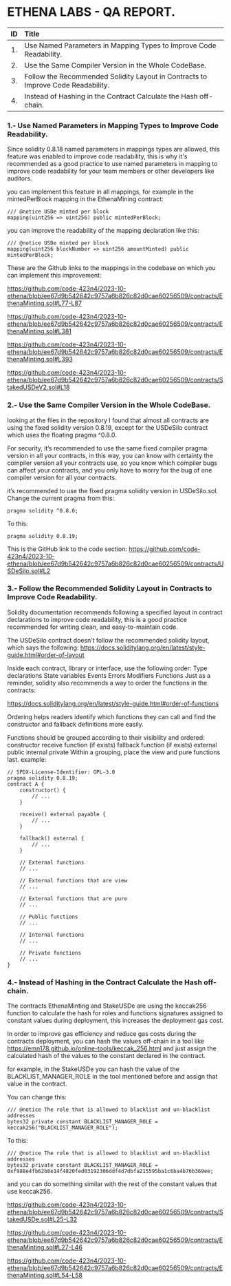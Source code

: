 # ETHENA LABS  - QA REPORT.

| ID    |   Title    |
|:---:  |:---          |
| 1.  | Use Named Parameters in Mapping Types to Improve Code Readability. |
| 2.  | Use the Same Compiler Version in the Whole CodeBase.  |
| 3.  | Follow the Recommended Solidity Layout in Contracts to Improve Code Readability.  |
| 4.  | Instead of Hashing in the Contract Calculate the Hash off-chain. |



### 1.- Use Named Parameters in Mapping Types to Improve Code Readability.

Since solidity 0.8.18 named parameters in mappings types are allowed, this feature was enabled to improve code readability, this is why it's recommended as a good practice to use named parameters in mapping to improve code readability for your team members or other developers like auditors.

you can implement this feature in all mappings, for example in the mintedPerBlock mapping in the EthenaMining contract:
```solidity
/// @notice USDe minted per block
mapping(uint256 => uint256) public mintedPerBlock;
```
you can improve the readability of the mapping declaration like this:
```solidity
/// @notice USDe minted per block
mapping(uint256 blockNumber => uint256 amountMinted) public mintedPerBlock;
```
These are the Github links to the mappings in the codebase on which you can implement this improvement:

https://github.com/code-423n4/2023-10-ethena/blob/ee67d9b542642c9757a6b826c82d0cae60256509/contracts/EthenaMinting.sol#L77-L87

https://github.com/code-423n4/2023-10-ethena/blob/ee67d9b542642c9757a6b826c82d0cae60256509/contracts/EthenaMinting.sol#L381

https://github.com/code-423n4/2023-10-ethena/blob/ee67d9b542642c9757a6b826c82d0cae60256509/contracts/EthenaMinting.sol#L393

https://github.com/code-423n4/2023-10-ethena/blob/ee67d9b542642c9757a6b826c82d0cae60256509/contracts/StakedUSDeV2.sol#L18



### 2.- Use the Same Compiler Version in the Whole CodeBase.

looking at the files in the repository I found that almost all contracts are using the fixed solidity version 0.8.19, except for the USDeSilo contract which uses the floating pragma ^0.8.0.

 For security, it’s recommended to use the same fixed compiler pragma version in all your contracts, in this way, you can know with certainty the compiler version all your contracts use, so you know which compiler bugs can affect your contracts, and you only have to worry for the bug of one compiler version for all your contracts.

it’s recommended to use the fixed pragma solidity version in USDeSilo.sol.
Change the current pragma from this:
```solidity
pragma solidity ^0.8.0;
```
To this:
```solidity
pragma solidity 0.8.19;
```
This is the GitHub link to the code section:
https://github.com/code-423n4/2023-10-ethena/blob/ee67d9b542642c9757a6b826c82d0cae60256509/contracts/USDeSilo.sol#L2


### 3.- Follow the Recommended Solidity Layout in Contracts to Improve Code Readability.

Solidity documentation recommends following a specified layout in contract declarations to improve code readability, this is a good practice recommended for writing clean, and easy-to-maintain code.

The USDeSilo contract doesn’t follow the recommended solidity layout, which says the following:
 https://docs.soliditylang.org/en/latest/style-guide.html#order-of-layout

Inside each contract, library or interface, use the following order:
Type declarations
State variables
Events
Errors
Modifiers
Functions
Just as a reminder, solidity also recommends a way to order the functions in the contracts:

https://docs.soliditylang.org/en/latest/style-guide.html#order-of-functions


Ordering helps readers identify which functions they can call and find the constructor and fallback definitions more easily.

Functions should be grouped according to their visibility and ordered:
constructor
receive function (if exists)
fallback function (if exists)
external
public
internal
private
Within a grouping, place the view and pure functions last.
example:
```solidity
// SPDX-License-Identifier: GPL-3.0
pragma solidity 0.8.19;
contract A {
    constructor() {
        // ...
    }

    receive() external payable {
        // ...
    }

    fallback() external {
        // ...
    }

    // External functions
    // ...

    // External functions that are view
    // ...

    // External functions that are pure
    // ...

    // Public functions
    // ...

    // Internal functions
    // ...

    // Private functions
    // ...
}

```

### 4.- Instead of Hashing in the Contract Calculate the Hash off-chain. 

The contracts EthenaMinting and StakeUSDe are using the keccak256 function to calculate the hash for roles and functions signatures assigned to constant values during deployment, this increases the deployment gas cost.

In order to improve gas efficiency and reduce gas costs during the contracts deployment, you can hash the values off-chain in a tool like https://emn178.github.io/online-tools/keccak_256.html  and just assign the calculated hash of the values to the constant declared in the contract.

for example, in the StakeUSDe you can hash the value of the BLACKLIST_MANAGER_ROLE in the tool mentioned before and assign that value in the contract.
 
You can change this:

```solidity
/// @notice The role that is allowed to blacklist and un-blacklist addresses
bytes32 private constant BLACKLIST_MANAGER_ROLE = keccak256("BLACKLIST_MANAGER_ROLE");
```
To this:
```solidity
/// @notice The role that is allowed to blacklist and un-blacklist addresses
bytes32 private constant BLACKLIST_MANAGER_ROLE = 0xf988e4fb62b8e14f4820fed03192306ddf4d7dbfa215595ba1c6ba4b76b369ee;
```
and you can do something similar with the rest of the constant values that use keccak256.

https://github.com/code-423n4/2023-10-ethena/blob/ee67d9b542642c9757a6b826c82d0cae60256509/contracts/StakedUSDe.sol#L25-L32

https://github.com/code-423n4/2023-10-ethena/blob/ee67d9b542642c9757a6b826c82d0cae60256509/contracts/EthenaMinting.sol#L27-L46

https://github.com/code-423n4/2023-10-ethena/blob/ee67d9b542642c9757a6b826c82d0cae60256509/contracts/EthenaMinting.sol#L54-L58
